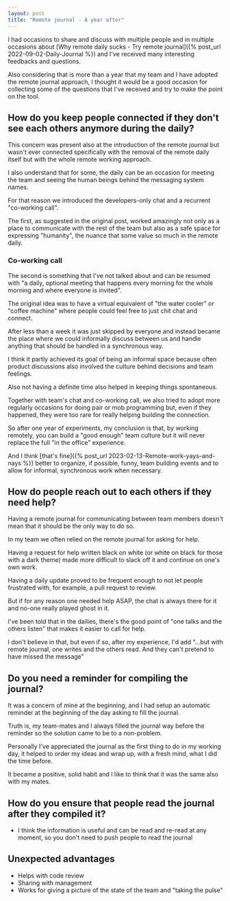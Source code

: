```yaml
---
layout: post
title: "Remote journal - A year after"
---
```


I had occasions to share and discuss with multiple people and in multiple occasions about [Why remote daily sucks - Try remote journal]({% post_url 2022-09-02-Daily-Journal %}) and I've received many interesting feedbacks and questions.

Also considering that is more than a year that my team and I have adopted the remote journal approach, I thought it would be a good occasion for collecting some of the questions that I've received and try to make the point on the tool.

## How do you keep people connected if they don't see each others anymore during the daily?

This concern was present also at the introduction of the remote journal but wasn't ever connected specifically with the removal of the remote daily itself but with the whole remote working approach.

I also understand that for some, the daily can be an occasion for meeting the team and seeing the human beings behind the messaging system names.

For that reason we introduced the developers-only chat and a recurrent "co-working call".

The first, as suggested in the original post, worked amazingly not only as a place to communicate with the rest of the team but also as a safe space for expressing "humanity", the nuance that some value so much in the remote daily.

### Co-working call

The second is something that I've not talked about and can be resumed with "a daily, optional meeting that happens every morning for the whole morning and where everyone is invited".

The original idea was to have a virtual equivalent of "the water cooler" or "coffee machine" where people could feel free to just chit chat and connect.

After less than a week it was just skipped by everyone and instead became the place where we could informally discuss between us and handle anything that should be handled in a synchronous way.

I think it partly achieved its goal of being an informal space because often product discussions also involved the culture behind decisions and team feelings.

Also not having a definite time also helped in keeping things spontaneous.

Together with team's chat and co-working call, we also tried to adopt more regularly occasions for doing pair or mob programming but, even if they happened, they were too rare for really helping building the connection.

So after one year of experiments, my conclusion is that, by working remotely, you can build a "good enough" team culture but it will never replace the full "in the office" experience.

And I think [that's fine]({% post_url 2023-02-13-Remote-work-yays-and-nays %}) better to organize, if possible, funny, team building events and to allow for informal, synchronous work when necessary.

## How do people reach out to each others if they need help?

Having a remote journal for communicating between team members doesn't mean that it should be the only way to do so.

In my team we often relied on the remote journal for asking for help.

Having a request for help written black on white (or white on black for those with a dark theme) made more difficult to slack off it and continue on one's own work.

Having a daily update proved to be frequent enough to not let people frustrated with, for example, a pull request to review.

But if for any reason one needed help ASAP, the chat is always there for it and no-one really played ghost in it.

I've been told that in the dailies, there's the good point of "one talks and the others listen" that makes it easier to call for help.

I don't believe in that, but even if so, after my experience, I'd add "...but with remote journal, one writes and the others read. And they can't pretend to have missed the message"

## Do you need a reminder for compiling the journal?

It was a concern of mine at the beginning, and I had setup an automatic reminder at the beginning of the day asking to fill the journal.

Truth is, my team-mates and I always filled the journal way before the reminder so the solution came to be to a non-problem.

Personally I've appreciated the journal as the first thing to do in my working day, it helped to order my ideas and wrap up, with a fresh mind, what I did the time before.

It became a positive, solid habit and I like to think that it was the same also with my mates.

## How do you ensure that people read the journal after they compiled it?

- I think the information is useful and can be read and re-read at any moment, so you don't need to push people to read the journal

## Unexpected advantages

- Helps with code review
- Sharing with management
- Works for giving a picture of the state of the team and "taking the pulse"
